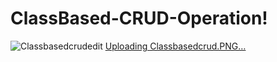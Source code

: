# ClassBased-CRUD-Operation!
![Classbasedcrudedit](https://user-images.githubusercontent.com/39296494/180492018-1174845e-61d4-4901-9a22-68cac0c7c681.PNG)
[Uploading Classbasedcrud.PNG…]()
